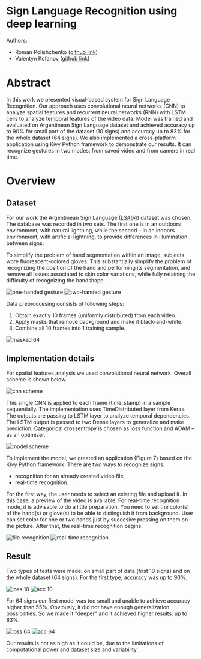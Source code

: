 # Sign Language Recognition using deep learning
Authors: 
- Roman Polishchenko ([github link](https://github.com/roma-vinn))
- Valentyn Kofanov ([github link](https://github.com/avmepy))

# Abstract
In this work we presented visual-based system for Sign Language Recognition. Our approach uses convolutional neural networks (CNN) to analyze spatial features and recurrent neural networks (RNN) with LSTM cells to analyze temporal features of the video data. Model was trained and evaluated on Argentinean Sign Language dataset and achieved accuracy up to 90% for small part of the dataset (10 signs) and accuracy up to 83% for the whole dataset (64 signs). We also implemented a cross-platform application using Kivy Python framework to demonstrate our results. It can recognize gestures in two modes: from saved video and from camera in real time.

# Overview
## Dataset
For our work the Argentinean Sign Language ([LSA64](http://facundoq.github.io/unlp/lsa64/)) dataset was chosen. The database was recorded in two sets. The first one is in an outdoors environment, with natural lightning, while the second – in an indoors environment, with artificial lightning, to provide differences in illumination between signs.

To simplify the problem of hand segmentation within an image, subjects wore fluorescent-colored gloves. This substantially simplify the problem of recognizing the position of the hand and performing its segmentation, and remove all issues associated to skin color variations, while fully retaining the difficulty of recognizing the handshape.

![one-handed gesture](pictures/c1.png)
![two-handed gesture](pictures/c2.png)

Data preproccesing consists of following steps:
1. Obtain exactly 10 frames (uniformly distributed) from each video.
2. Apply masks that remove background and make it black-and-white. 
3. Combine all 10 frames into 1 training sample.

![masked 64](pictures/masked64.png)

## Implementation details
For spatial features analysis we used convolutional neural network. Overall scheme is shown below. 

![cnn scheme](pictures/cnn_scheme.png)

This single CNN is applied to each frame (time_stamp) in a sample sequentially. The implementation uses TimeDistributed layer from Keras. The outputs are passing to LSTM layer to analyze temporal dependencies. The LSTM output is passed to two Dense layers to generalize and make prediction. Categorical crossentropy is chosen as loss function and ADAM – as an optimizer.

![model scheme](pictures/model_scheme.png)

To implement the model, we created an application (Figure 7) based on the Kivy Python framework. There are two ways to recognize signs:
- recognition for an already created video file,
- real-time recognition.

For the first way, the user needs to select an existing file and upload it. In this case, a preview of the video is available.
For real-time recognition mode, it is advisable to do a little preparation. You need to set the color(s) of the hand(s) or glove(s) to be able to distinguish it from background. User can set color for one or two hands just by succesive pressing on them on the picture. After that, the real-time recognition begins.

![file recognition](pictures/file_recognition.png)
![real-time recognition](pictures/real_time.png)

## Result 
Two types of tests were made: on small part of data (first 10 signs) and on the whole dataset (64 signs). For the first type, accuracy was up to 90%.

![loss 10](pictures/loss10.png)
![acc 10](pictures/acc10.png)

For 64 signs our first model was too small and unable to achieve accuracy higher than 55%. Obviously, it did not have enough generalization possibilities. So we made it "deeper" and it achieved higher results: up to 83%.

![loss 64](pictures/loss64.png)
![acc 64](pictures/acc64.png)


Our results is not as high as it could be, due to the limitations of computational power and dataset size and variability.